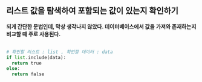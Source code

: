 ## 리스트 값을 탐색하여 포함되는 값이 있는지 확인하기

**되게 간단한 문법인데, 막상 생각나지 않았다. 데이터베이스에서 값을 가져와 존재하는지 비교할 때 주로 사용된다.**<br><br>

```python
# 확인할 리스트 : list , 확인할 데이터 : data
if list.include(data):
  return true
else:
  return false
```
